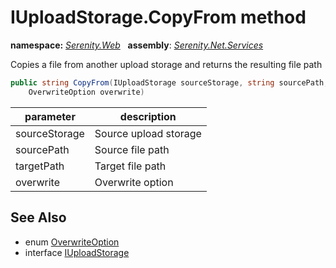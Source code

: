 # IUploadStorage.CopyFrom method
**namespace:** *[Serenity.Web](../../README.md#serenity.web-namespace)*   **assembly**: *[Serenity.Net.Services](../../README.md)*

Copies a file from another upload storage and returns the resulting file path

```csharp
public string CopyFrom(IUploadStorage sourceStorage, string sourcePath, string targetPath, 
    OverwriteOption overwrite)
```

| parameter | description |
| --- | --- |
| sourceStorage | Source upload storage |
| sourcePath | Source file path |
| targetPath | Target file path |
| overwrite | Overwrite option |

## See Also

* enum [OverwriteOption](../OverwriteOption.md)
* interface [IUploadStorage](../IUploadStorage.md)